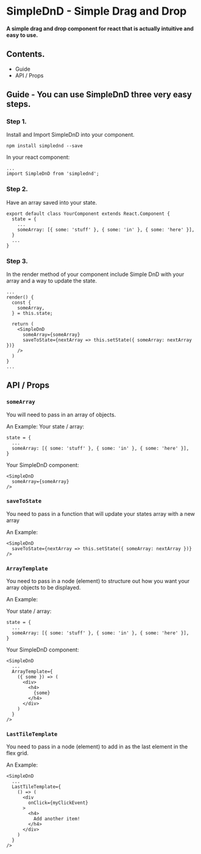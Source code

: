 # SimpleDnD - Simple Drag and Drop

#### A simple drag and drop component for react that is actually intuitive and easy to use.

## Contents.
 - Guide
 - API / Props

## Guide - You can use SimpleDnD three very easy steps.

### Step 1.
Install and Import SimpleDnD into your component.
```
npm install simplednd --save
```

In your react component:
```
...
import SimpleDnD from 'simplednd';
```

### Step 2.
Have an array saved into your state.
```
export default class YourComponent extends React.Component {
  state = {
    ...
    someArray: [{ some: 'stuff' }, { some: 'in' }, { some: 'here' }],
  }
  ...
}
```

### Step 3.
In the render method of your component include Simple DnD with your array and a way to update the state.
```
...
render() {
  const {
    someArray,
  } = this.state;

  return (
    <SimpleDnD
      someArray={someArray}
      saveToState={nextArray => this.setState({ someArray: nextArray })}
    />
  )
}
...
```

## API / Props

### `someArray`
You will need to pass in an array of objects.

An Example:
Your state / array:
```
state = {
  ...
  someArray: [{ some: 'stuff' }, { some: 'in' }, { some: 'here' }],
}
```

Your SimpleDnD component:
```
<SimpleDnD
  someArray={someArray}
/>
```

### `saveToState`
You need to pass in a function that will update your states array with a new array

An Example:
```
<SimpleDnD
  saveToState={nextArray => this.setState({ someArray: nextArray })}
/>
```

### `ArrayTemplate`
You need to pass in a node (element) to structure out how you want your array objects to be displayed.

An Example:

Your state / array:
```
state = {
  ...
  someArray: [{ some: 'stuff' }, { some: 'in' }, { some: 'here' }],
}
```

Your SimpleDnD component:
```
<SimpleDnD
  ...
  ArrayTemplate={
    ({ some }) => (
      <div>
        <h4>
          {some}
        </h4>
      </div>
    )
  }
/>

```

### `LastTileTemplate`
You need to pass in a node (element) to add in as the last element in the flex grid.

An Example:

```
<SimpleDnD
  ...
  LastTileTemplate={
    () => (
      <div
        onClick={myClickEvent}
      >
        <h4>
          Add another item!
        </h4>
      </div>
    )
  }
/>

```